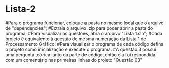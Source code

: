 # Lista-2
#Para o programa funcionar, coloque a pasta no mesmo local que o arquivo de "dependencies";
#Extraia o arquivo .zip para poder abrir a pasta do programa;
#Para visualizar as questões, abra o arquivo "Lista 1.sln";
#Cada projeto é equivalente à questão de mesma numeração da Lista 1 de Processamento Gráfico;
#Para visualizar o programa de cada código defina o projeto como inicialização e execute o programa.
#A questão 3 possui uma pergunta teórica junto da parte de código, então ela foi respondida com um comentário nas primeiras linhas do projeto "Questão 03"
